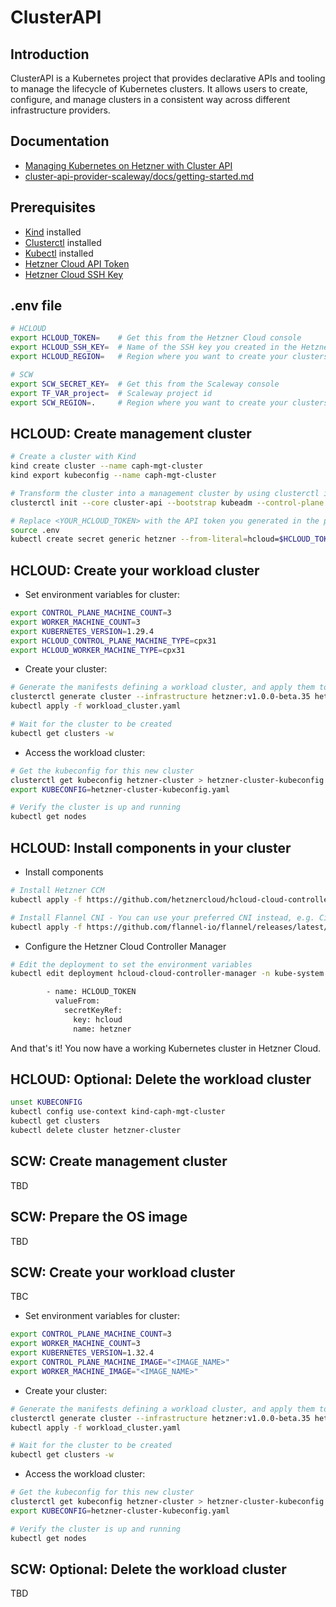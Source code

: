 # ClusterAPI

## Introduction

ClusterAPI is a Kubernetes project that provides declarative APIs and tooling to manage the lifecycle of Kubernetes clusters. It allows users to create, configure, and manage clusters in a consistent way across different infrastructure providers.

## Documentation

- [Managing Kubernetes on Hetzner with Cluster API](https://community.hetzner.com/tutorials/kubernetes-on-hetzner-with-cluster-api)
- [cluster-api-provider-scaleway/docs/getting-started.md](https://github.com/scaleway/cluster-api-provider-scaleway/blob/main/docs/getting-started.md)

## Prerequisites
- [Kind](https://kind.sigs.k8s.io/docs/user/quick-start/) installed
- [Clusterctl](https://cluster-api.sigs.k8s.io/user/quick-start.html#install-clusterctl) installed
- [Kubectl](https://kubernetes.io/docs/tasks/tools/) installed
- [Hetzner Cloud API Token](https://docs.hetzner.cloud/#introduction)
- [Hetzner Cloud SSH Key](https://docs.hetzner.cloud/#introduction)

## .env file

```bash
# HCLOUD
export HCLOUD_TOKEN=    # Get this from the Hetzner Cloud console
export HCLOUD_SSH_KEY=  # Name of the SSH key you created in the Hetzner Cloud console
export HCLOUD_REGION=   # Region where you want to create your clusters (e.g. "fsn1", "nbg1", etc.)

# SCW
export SCW_SECRET_KEY=  # Get this from the Scaleway console
export TF_VAR_project=  # Scaleway project id
export SCW_REGION=.     # Region where you want to create your clusters (e.g. "fr-par")
```

## HCLOUD: Create management cluster

```bash
# Create a cluster with Kind
kind create cluster --name caph-mgt-cluster
kind export kubeconfig --name caph-mgt-cluster

# Transform the cluster into a management cluster by using clusterctl init.
clusterctl init --core cluster-api --bootstrap kubeadm --control-plane kubeadm --infrastructure hetzner

# Replace <YOUR_HCLOUD_TOKEN> with the API token you generated in the previous step
source .env
kubectl create secret generic hetzner --from-literal=hcloud=$HCLOUD_TOKEN
```

## HCLOUD: Create your workload cluster

- Set environment variables for cluster:
```bash
export CONTROL_PLANE_MACHINE_COUNT=3
export WORKER_MACHINE_COUNT=3
export KUBERNETES_VERSION=1.29.4
export HCLOUD_CONTROL_PLANE_MACHINE_TYPE=cpx31
export HCLOUD_WORKER_MACHINE_TYPE=cpx31
```

- Create your cluster:
```bash
# Generate the manifests defining a workload cluster, and apply them to the bootstrap cluster
clusterctl generate cluster --infrastructure hetzner:v1.0.0-beta.35 hetzner-cluster > workload_cluster.yaml
kubectl apply -f workload_cluster.yaml

# Wait for the cluster to be created
kubectl get clusters -w
```

- Access the workload cluster:
```bash
# Get the kubeconfig for this new cluster
clusterctl get kubeconfig hetzner-cluster > hetzner-cluster-kubeconfig.yaml
export KUBECONFIG=hetzner-cluster-kubeconfig.yaml

# Verify the cluster is up and running
kubectl get nodes
```

## HCLOUD: Install components in your cluster

- Install components
```bash
# Install Hetzner CCM
kubectl apply -f https://github.com/hetznercloud/hcloud-cloud-controller-manager/releases/latest/download/ccm.yaml

# Install Flannel CNI - You can use your preferred CNI instead, e.g. Cilium
kubectl apply -f https://github.com/flannel-io/flannel/releases/latest/download/kube-flannel.yml
```

- Configure the Hetzner Cloud Controller Manager
```bash
# Edit the deployment to set the environment variables
kubectl edit deployment hcloud-cloud-controller-manager -n kube-system

        - name: HCLOUD_TOKEN
          valueFrom:
            secretKeyRef:
              key: hcloud
              name: hetzner
```

And that's it! You now have a working Kubernetes cluster in Hetzner Cloud.


## HCLOUD: Optional: Delete the workload cluster
```bash
unset KUBECONFIG
kubectl config use-context kind-caph-mgt-cluster
kubectl get clusters
kubectl delete cluster hetzner-cluster
```

## SCW: Create management cluster

TBD

## SCW: Prepare the OS image

TBD

## SCW: Create your workload cluster

TBC

- Set environment variables for cluster:
```bash
export CONTROL_PLANE_MACHINE_COUNT=3
export WORKER_MACHINE_COUNT=3
export KUBERNETES_VERSION=1.32.4
export CONTROL_PLANE_MACHINE_IMAGE="<IMAGE_NAME>"
export WORKER_MACHINE_IMAGE="<IMAGE_NAME>"
```

- Create your cluster:
```bash
# Generate the manifests defining a workload cluster, and apply them to the bootstrap cluster
clusterctl generate cluster --infrastructure hetzner:v1.0.0-beta.35 hetzner-cluster > workload_cluster.yaml
kubectl apply -f workload_cluster.yaml

# Wait for the cluster to be created
kubectl get clusters -w
```

- Access the workload cluster:
```bash
# Get the kubeconfig for this new cluster
clusterctl get kubeconfig hetzner-cluster > hetzner-cluster-kubeconfig.yaml
export KUBECONFIG=hetzner-cluster-kubeconfig.yaml

# Verify the cluster is up and running
kubectl get nodes
```


## SCW: Optional: Delete the workload cluster

TBD
